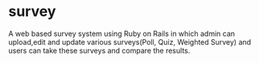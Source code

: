 # survey
A web based survey system using Ruby on Rails in which admin can upload,edit and update various surveys(Poll, Quiz, Weighted Survey) and users can take these surveys and compare the results.
